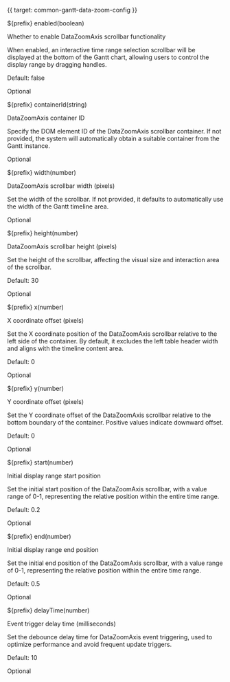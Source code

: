 {{ target: common-gantt-data-zoom-config }}

${prefix} enabled(boolean)

Whether to enable DataZoomAxis scrollbar functionality

When enabled, an interactive time range selection scrollbar will be displayed at the bottom of the Gantt chart, allowing users to control the display range by dragging handles.

Default: false

Optional

${prefix} containerId(string)

DataZoomAxis container ID

Specify the DOM element ID of the DataZoomAxis scrollbar container. If not provided, the system will automatically obtain a suitable container from the Gantt instance.

Optional

${prefix} width(number)

DataZoomAxis scrollbar width (pixels)

Set the width of the scrollbar. If not provided, it defaults to automatically use the width of the Gantt timeline area.

Optional

${prefix} height(number)

DataZoomAxis scrollbar height (pixels)

Set the height of the scrollbar, affecting the visual size and interaction area of the scrollbar.

Default: 30

Optional

${prefix} x(number)

X coordinate offset (pixels)

Set the X coordinate position of the DataZoomAxis scrollbar relative to the left side of the container. By default, it excludes the left table header width and aligns with the timeline content area.

Default: 0

Optional

${prefix} y(number)

Y coordinate offset (pixels)

Set the Y coordinate offset of the DataZoomAxis scrollbar relative to the bottom boundary of the container. Positive values indicate downward offset.

Default: 0

Optional

${prefix} start(number)

Initial display range start position

Set the initial start position of the DataZoomAxis scrollbar, with a value range of 0-1, representing the relative position within the entire time range.

Default: 0.2

Optional

${prefix} end(number)

Initial display range end position

Set the initial end position of the DataZoomAxis scrollbar, with a value range of 0-1, representing the relative position within the entire time range.

Default: 0.5

Optional

${prefix} delayTime(number)

Event trigger delay time (milliseconds)

Set the debounce delay time for DataZoomAxis event triggering, used to optimize performance and avoid frequent update triggers.

Default: 10

Optional
